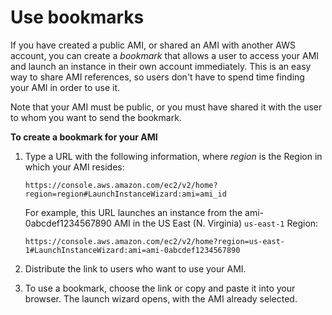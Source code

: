 # Use bookmarks<a name="using-bookmarks"></a>

If you have created a public AMI, or shared an AMI with another AWS account, you can create a *bookmark* that allows a user to access your AMI and launch an instance in their own account immediately\. This is an easy way to share AMI references, so users don't have to spend time finding your AMI in order to use it\.

Note that your AMI must be public, or you must have shared it with the user to whom you want to send the bookmark\.

**To create a bookmark for your AMI**

1. Type a URL with the following information, where *region* is the Region in which your AMI resides:

   ```
   https://console.aws.amazon.com/ec2/v2/home?region=region#LaunchInstanceWizard:ami=ami_id
   ```

   For example, this URL launches an instance from the ami\-0abcdef1234567890 AMI in the US East \(N\. Virginia\) `us-east-1` Region:

   ```
   https://console.aws.amazon.com/ec2/v2/home?region=us-east-1#LaunchInstanceWizard:ami=ami-0abcdef1234567890
   ```

1. Distribute the link to users who want to use your AMI\.

1. To use a bookmark, choose the link or copy and paste it into your browser\. The launch wizard opens, with the AMI already selected\.